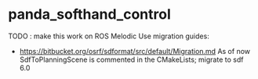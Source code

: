 # panda_softhand_control

TODO : make this work on ROS Melodic
Use migration guides:
- https://bitbucket.org/osrf/sdformat/src/default/Migration.md
As of now SdfToPlanningScene is commented in the CMakeLists; migrate to sdf 6.0
